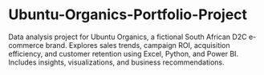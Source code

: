 # Ubuntu-Organics-Portfolio-Project
Data analysis project for Ubuntu Organics, a fictional South African D2C e-commerce brand. Explores sales trends, campaign ROI, acquisition efficiency, and customer retention using Excel, Python, and Power BI. Includes insights, visualizations, and business recommendations.
